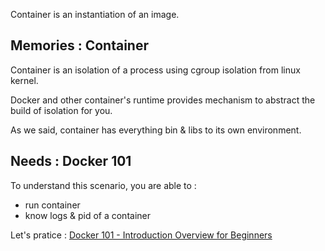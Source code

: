 Container is an instantiation of an image.

## Memories : Container 

Container is an isolation of a process using cgroup isolation from linux kernel.

Docker and other container's runtime provides mechanism to abstract the build of isolation for you.

As we said, container has everything bin & libs to its own environment.

## Needs : Docker 101

To understand this scenario, you are able to :
- run container
- know logs & pid of a container

Let's pratice : [Docker 101 - Introduction Overview for Beginners](https://www.katacoda.com/sphinxgaia/scenarios/docker-101-intro-beginner)

